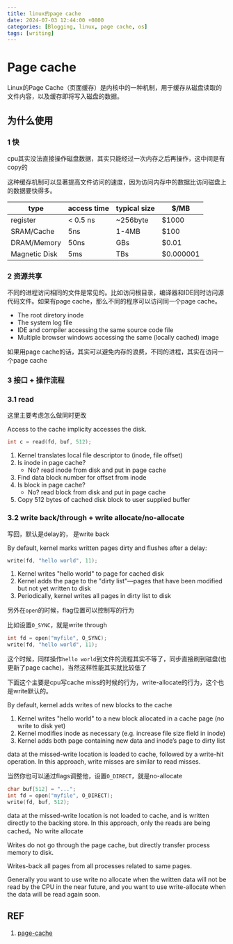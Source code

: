 ```yaml
---
title: linux的page cache
date: 2024-07-03 12:44:00 +0800
categories: [Blogging, linux, page cache, os]
tags: [writing]
---
```


# Page cache

Linux的Page Cache（页面缓存）是内核中的一种机制，用于缓存从磁盘读取的文件内容，以及缓存即将写入磁盘的数据。

## 为什么使用

### 1 快

cpu其实没法直接操作磁盘数据，其实只能经过一次内存之后再操作，这中间是有copy的

这种缓存机制可以显著提高文件访问的速度，因为访问内存中的数据比访问磁盘上的数据要快得多。

| type          | access time | typical size | $/MB      |
| ------------- | ----------- | ------------ | --------- |
| register      | < 0.5 ns    | ~256byte     | $1000     |
| SRAM/Cache    | 5ns         | 1-4MB        | $100      |
| DRAM/Memory   | 50ns        | GBs          | $0.01     |
| Magnetic Disk | 5ms         | TBs          | $0.000001 |

### 2 资源共享

不同的进程访问相同的文件是常见的。比如访问根目录，编译器和IDE同时访问源代码文件。如果有page cache，那么不同的程序可以访问同一个page cache。

+ The root diretory inode
+ The system log file
+ IDE and compiler accessing the same source code file
+ Multiple browser windows accessing the same (locally cached) image

如果用page cache的话，其实可以避免内存的浪费，不同的进程，其实在访问一个page cache

### 3 接口 + 操作流程

### 3.1 read

这里主要考虑怎么做同时更改

Access to the cache implicity accesses the disk.

```c
int c = read(fd, buf, 512);
```

1. Kernel translates local file descriptor to (inode, file offset)
2. Is inode in page cache?
   + No? read inode from disk and put in page cache
3. Find data block number for offset from inode
4. Is block in page cache?
   + No? read block from disk and put in page cache
5. Copy 512 bytes of cached disk block to user supplied buffer

### 3.2 write back/through + write allocate/no-allocate

写回，默认是delay的， 是write back

By default, kernel marks written pages dirty and flushes after a delay:

```c
write(fd, "hello world", 11);
```

1. Kernel writes "hello world" to page for cached disk
2. Kernel adds the page to the "dirty list"—pages that have been modified but not yet written to disk
3. Periodically, kernel writes all pages in dirty list to disk

另外在`open`的时候，flag位置可以控制写的行为

比如设置`O_SYNC`，就是write through

```c
int fd = open("myfile", O_SYNC);
write(fd, "hello world", 11);
```

这个时候，同样操作`hello world`到文件的流程其实不等了，同步直接刷到磁盘(也更新了page cache)，当然这样性能其实就比较低了

下面这个主要是cpu写cache miss的时候的行为，write-allocate的行为，这个也是write默认的。

By default, kernel adds writes of new blocks to the cache

1. Kernel writes "hello world" to a new block allocated in a cache page (no write to disk yet)
2. Kernel modifies inode as necessary (e.g. increase file size field in inode)
3. Kernel adds both page containing new data and inode’s page to dirty list

data at the missed-write location is loaded to cache, followed by a write-hit operation. In this approach, write misses are similar to read misses.

当然你也可以通过flags调整他，设置`O_DIRECT`，就是no-allocate

```c
char buf[512] = "...";
int fd = open("myfile", O_DIRECT);
write(fd, buf, 512);
```

data at the missed-write location is not loaded to cache, and is written directly to the backing store. In this approach, only the reads are being cached。No write allocate

Writes do not go through the page cache, but directly transfer process memory to disk.

Writes-back all pages from all processes related to same pages.

Generally you want to use write no allocate when the written data will not be read by the CPU in the near future, and you want to use write-allocate when the data will be read again soon.

## REF

1. [page-cache](https://www.cs.princeton.edu/courses/archive/fall19/cos316/lectures/11-page-cache.pdf)
